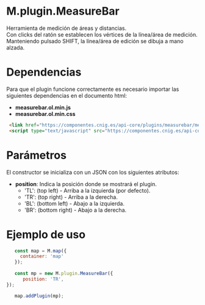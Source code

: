 # M.plugin.MeasureBar

Herramienta de medición de áreas y distancias.  
Con clicks del ratón se establecen los vértices de la línea/área de medición.  
Manteniendo pulsado SHIFT, la línea/área de edición se dibuja a mano alzada.

# Dependencias

Para que el plugin funcione correctamente es necesario importar las siguientes dependencias en el documento html:

- **measurebar.ol.min.js**
- **measurebar.ol.min.css**

```html
 <link href="https://componentes.cnig.es/api-core/plugins/measurebar/measurebar.ol.min.css" rel="stylesheet" />
 <script type="text/javascript" src="https://componentes.cnig.es/api-core/plugins/measurebar/measurebar.ol.min.js"></script>
```

# Parámetros

El constructor se inicializa con un JSON con los siguientes atributos:

- **position**: Indica la posición donde se mostrará el plugin.
  - 'TL': (top left) - Arriba a la izquierda (por defecto).
  - 'TR': (top right) - Arriba a la derecha.
  - 'BL': (bottom left) - Abajo a la izquierda.
  - 'BR': (bottom right) - Abajo a la derecha.


# Ejemplo de uso

```javascript
   const map = M.map({
     container: 'map'
   });
  
   const mp = new M.plugin.MeasureBar({
      position: 'TR',
});

   map.addPlugin(mp);
```
